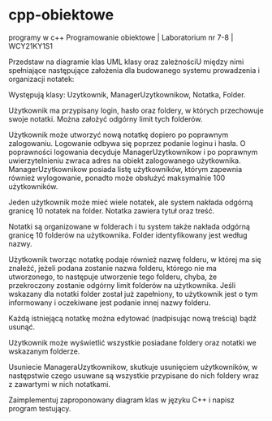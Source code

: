 # cpp-obiektowe
programy w c++ 
Programowanie obiektowe | Laboratorium nr 7-8 | WCY21KY1S1 

Przedstaw na diagramie klas UML klasy oraz zależnościU między nimi spełniające następujące założenia dla budowanego systemu prowadzenia i organizacji notatek: 

 

Występują klasy: Uzytkownik, ManagerUzytkownikow, Notatka, Folder. 

Użytkownik ma przypisany login,  hasło oraz foldery, w których przechowuje swoje notatki. Można założyć odgórny limit tych folderów. 

Użytkownik może utworzyć nową notatkę dopiero po poprawnym zalogowaniu. Logowanie odbywa się poprzez podanie loginu i hasła. O poprawności logowania decyduje ManagerUzytkownikow i po poprawnym uwierzytelnieniu zwraca adres na obiekt zalogowanego użytkownika. ManagerUzytkownikow posiada listę użytkowników, którym zapewnia również wylogowanie, ponadto może obsłużyć maksymalnie 100 użytkowników.  

Jeden użytkownik może mieć wiele notatek, ale system nakłada odgórną granicę 10 notatek na folder. Notatka zawiera tytuł oraz treść. 

Notatki są organizowane w folderach i tu system także nakłada odgórną granicę 10 folderów na użytkownika. Folder identyfikowany jest według nazwy. 

Użytkownik tworząc notatkę podaje również nazwę folderu, w której ma się znaleźć, jeżeli podana zostanie nazwa folderu, którego nie ma utworzonego, to następuje utworzenie tego folderu, chyba, że przekroczony zostanie odgórny limit folderów na użytkownika. Jeśli wskazany dla notatki folder został już zapełniony, to użytkownik jest o tym informowany i oczekiwane jest podanie innej nazwy folderu. 

Każdą istniejącą notatkę można edytować (nadpisując nową treścią) bądź usunąć. 

Użytkownik może wyświetlić wszystkie posiadane foldery oraz notatki we wskazanym folderze. 

Usuniecie ManageraUzytkownikow, skutkuje usunięciem użytkowników, w następstwie czego usuwane są wszystkie przypisane do nich foldery wraz z zawartymi w nich notatkami. 

 

 Zaimplementuj zaproponowany diagram klas w języku C++ i napisz program testujący. 

 
